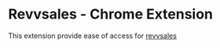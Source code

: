 # Revvsales - Chrome Extension

This extension provide ease of access for [revvsales](https://www.revvsales.com/)
    
